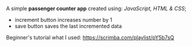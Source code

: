 A simple **passenger counter app** created using: _JavaScript, HTML & CSS_;

- increment button increases number by 1
- save button saves the last incremented data

Beginner's tutorial what I used: https://scrimba.com/playlist/pY5b7sQ

